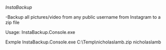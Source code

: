 *InstaBackup*

-Backup all pictures/video from any public username from Instagram to a zip file

Usage: InstaBackup.Console.exe <path-to-zip> <instagram-username>

Exmple InstaBackup.Console.exe C:\Temp\nicholaslamb.zip nicholaslamb
